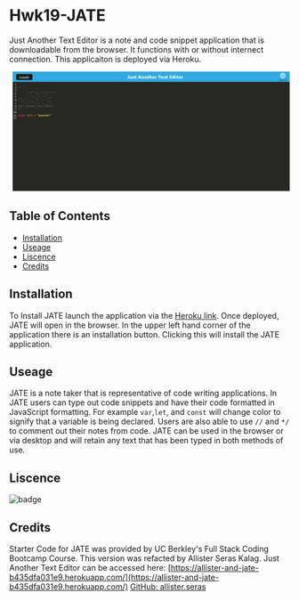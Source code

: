 # Hwk19-JATE
Just Another Text Editor is a note and code snippet application that is downloadable from the browser. It functions with or without internect connection. This applicaiton is deployed via Heroku.

![Jate User Interface](image.png)

## Table of Contents
* [Installation](#installation)
* [Useage](#useage)
* [Liscence](#liscence)
* [Credits](#credits)

## Installation
To Install JATE launch the application via the [Heroku link](https://allister-and-jate-b435dfa031e9.herokuapp.com/). Once deployed, JATE will open in the browser. In the upper left hand corner of the application there is an installation button. Clicking this will install the JATE application.

## Useage
JATE is a note taker that is representative of code writing applications. In JATE users can type out code snippets and have their code formatted in JavaScript formatting. For example `var`,`let`, and `const` will change color to signify that a variable is being declared. Users are also able to use `//` and `*/` to comment out their notes from code. JATE can be used in the browser or via desktop and will retain any text that has been typed in both methods of use. 

## Liscence
![badge](https://img.shields.io/badge/license-MIT-blue)

## Credits
Starter Code for JATE was provided by UC Berkley's Full Stack Coding Bootcamp Course. This version was refacted by Allister Seras Kalag.
Just Another Text Editor can be accessed here: [https://allister-and-jate-b435dfa031e9.herokuapp.com/](https://allister-and-jate-b435dfa031e9.herokuapp.com/)
[GitHub: allister.seras](https://github.com/allister-seras/Hwk19-JATE/commits?author=allister-seras)

